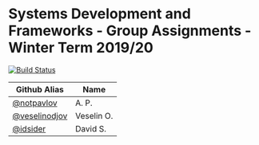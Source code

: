 # Systems Development and Frameworks - Group Assignments - Winter Term 2019/20

[![Build Status](https://travis-ci.com/notpavlov/Systems-Development-and-Frameworks.svg?branch=dev_5_pairprog)](https://travis-ci.com/notpavlov/Systems-Development-and-Frameworks)

| Github Alias                                         | Name         |
| ---------------------------------------------------- | ------------ |
| [@notpavlov](https://github.com/notpavlov)           | A. P.        |
| [@veselinodjov](https://github.com/veselinodjov)     | Veselin O.   |
| [@idsider](https://github.com/idsider)               | David S.     |
